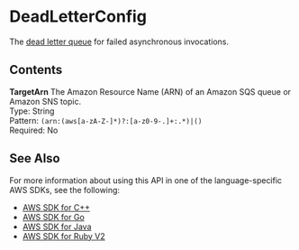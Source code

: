 # DeadLetterConfig<a name="API_DeadLetterConfig"></a>

The [dead letter queue](https://docs.aws.amazon.com/lambda/latest/dg/invocation-async.html#dlq) for failed asynchronous invocations\.

## Contents<a name="API_DeadLetterConfig_Contents"></a>

 **TargetArn**   <a name="SSS-Type-DeadLetterConfig-TargetArn"></a>
The Amazon Resource Name \(ARN\) of an Amazon SQS queue or Amazon SNS topic\.  
Type: String  
Pattern: `(arn:(aws[a-zA-Z-]*)?:[a-z0-9-.]+:.*)|()`   
Required: No

## See Also<a name="API_DeadLetterConfig_SeeAlso"></a>

For more information about using this API in one of the language\-specific AWS SDKs, see the following:
+  [AWS SDK for C\+\+](https://docs.aws.amazon.com/goto/SdkForCpp/lambda-2015-03-31/DeadLetterConfig) 
+  [AWS SDK for Go](https://docs.aws.amazon.com/goto/SdkForGoV1/lambda-2015-03-31/DeadLetterConfig) 
+  [AWS SDK for Java](https://docs.aws.amazon.com/goto/SdkForJava/lambda-2015-03-31/DeadLetterConfig) 
+  [AWS SDK for Ruby V2](https://docs.aws.amazon.com/goto/SdkForRubyV2/lambda-2015-03-31/DeadLetterConfig) 